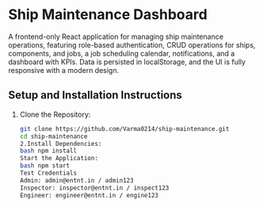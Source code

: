 # Ship Maintenance Dashboard

A frontend-only React application for managing ship maintenance operations, featuring role-based authentication, CRUD operations for ships, components, and jobs, a job scheduling calendar, notifications, and a dashboard with KPIs. Data is persisted in localStorage, and the UI is fully responsive with a modern design.

## Setup and Installation Instructions
1. Clone the Repository:
   ```bash
   git clone https://github.com/Varma0214/ship-maintenance.git
   cd ship-maintenance
   2.Install Dependencies:
   bash npm install
   Start the Application:
   bash npm start
   Test Credentials
   Admin: admin@entnt.in / admin123
   Inspector: inspector@entnt.in / inspect123
   Engineer: engineer@entnt.in / engine123


  
